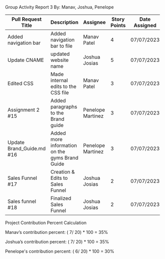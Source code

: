 Group Activity Report 3
By: Manav, Joshua, Penelope


| Pull Request Title | Description | Assignee  | Story Points |Date Assigned  |Date Completed |
| ------------- | ------------- |------------- | ------------- |------------- | ------------- |
| Added navigation bar | Added navigation bar to file | Manav Patel | 4 | 07/07/2023  | 07/14/2023| 
| Update CNAME | updated website name  | Joshua Josias  | 5  | 07/07/2023  | 07/14/2023 |
| Edited CSS | Made internal edits to the CSS file | Manav Patel  | 3 | 07/07/2023 | 07/14/2023  |
| Assignment 2 #15 | Added paragraphs to the Brand guide | Penelope Martinez | 3 | 07/07/2023  | 07/14/2023  |
| Update Brand_Guide.md #16|Added more information on the gyms Brand Guide| Penelope Martinez | 3 | 07/07/2023| 07/14/2023 |
| Sales Funnel #17 | Creation & Edits to Sales Funnel | Joshua Josias  | 2 | 07/07/2023 | 07/14/2023  |
| Sales funnel #18  | Finalized Sales Funnel | Joshua Josias  | 2 | 07/07/2023 | 07/14/2023  |




Project Contribution Percent Calculation

Manav’s contribution percent: 
( 7/ 20) * 100 = 35%

Joshua’s contribution percent: 
( 7/ 20) * 100 = 35%

Penelope's contribution percent: 
( 6/ 20) * 100 = 30%
